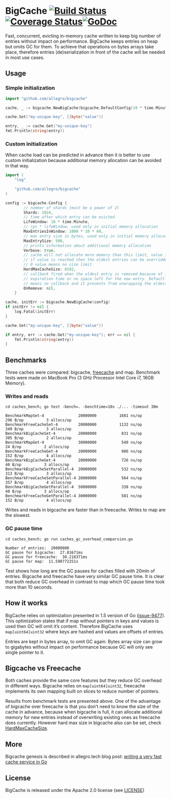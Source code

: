 # BigCache [![Build Status](https://travis-ci.org/allegro/bigcache.svg?branch=master)](https://travis-ci.org/allegro/bigcache)[![Coverage Status](https://coveralls.io/repos/github/allegro/bigcache/badge.svg?branch=master)](https://coveralls.io/github/allegro/bigcache?branch=master)[![GoDoc](https://godoc.org/github.com/allegro/bigcache?status.svg)](https://godoc.org/github.com/allegro/bigcache)

Fast, concurrent, evicting in-memory cache written to keep big number of entries without impact on performance.
BigCache keeps entries on heap but omits GC for them. To achieve that operations on bytes arrays take place,
therefore entries (de)serialization in front of the cache will be needed in most use cases.

## Usage

### Simple initialization

```go
import "github.com/allegro/bigcache"

cache, _ := bigcache.NewBigCache(bigcache.DefaultConfig(10 * time.Minute))

cache.Set("my-unique-key", []byte("value"))

entry, _ := cache.Get("my-unique-key")
fmt.Println(string(entry))
```

### Custom initialization

When cache load can be predicted in advance then it is better to use custom initialization because additional memory
allocation can be avoided in that way.

```go
import (
	"log"

	"github.com/allegro/bigcache"
)

config := bigcache.Config {
		// number of shards (must be a power of 2)
		Shards: 1024,
		// time after which entry can be evicted
		LifeWindow: 10 * time.Minute,
		// rps * lifeWindow, used only in initial memory allocation
		MaxEntriesInWindow: 1000 * 10 * 60,
		// max entry size in bytes, used only in initial memory allocation
		MaxEntrySize: 500,
		// prints information about additional memory allocation
		Verbose: true,
		// cache will not allocate more memory than this limit, value in MB
		// if value is reached then the oldest entries can be overridden for the new ones
		// 0 value means no size limit
		HardMaxCacheSize: 8192,
		// callback fired when the oldest entry is removed because of its
		// expiration time or no space left for the new entry. Default value is nil which
		// means no callback and it prevents from unwrapping the oldest entry.
		OnRemove: nil,
	}

cache, initErr := bigcache.NewBigCache(config)
if initErr != nil {
	log.Fatal(initErr)
}

cache.Set("my-unique-key", []byte("value"))

if entry, err := cache.Get("my-unique-key"); err == nil {
	fmt.Println(string(entry))
}
```

## Benchmarks

Three caches were compared: bigcache, [freecache](https://github.com/coocood/freecache) and map.
Benchmark tests were made on MacBook Pro (3 GHz Processor Intel Core i7, 16GB Memory).

### Writes and reads

```
cd caches_bench; go test -bench=. -benchtime=10s ./... -timeout 30m

BenchmarkMapSet-4              	20000000	      1681 ns/op	     296 B/op	       3 allocs/op
BenchmarkFreeCacheSet-4        	20000000	      1132 ns/op	     349 B/op	       3 allocs/op
BenchmarkBigCacheSet-4         	20000000	       831 ns/op	     305 B/op	       2 allocs/op
BenchmarkMapGet-4              	30000000	       540 ns/op	      24 B/op	       2 allocs/op
BenchmarkFreeCacheGet-4        	20000000	       986 ns/op	     152 B/op	       4 allocs/op
BenchmarkBigCacheGet-4         	20000000	       726 ns/op	      40 B/op	       3 allocs/op
BenchmarkBigCacheSetParallel-4 	20000000	       532 ns/op	     313 B/op	       3 allocs/op
BenchmarkFreeCacheSetParallel-4	20000000	       564 ns/op	     357 B/op	       4 allocs/op
BenchmarkBigCacheGetParallel-4 	50000000	       338 ns/op	      40 B/op	       3 allocs/op
BenchmarkFreeCacheGetParallel-4	30000000	       581 ns/op	     152 B/op	       4 allocs/op
```

Writes and reads in bigcache are faster than in freecache.
Writes to map are the slowest.

### GC pause time

```
cd caches_bench; go run caches_gc_overhead_comparsion.go

Number of entries:  20000000
GC pause for bigcache:  27.81671ms
GC pause for freecache:  30.218371ms
GC pause for map:  11.590772251s
```

Test shows how long are the GC pauses for caches filled with 20mln of entries.
Bigcache and freecache have very similar GC pause time.
It is clear that both reduce GC overhead in contrast to map
which GC pause time took more than 10 seconds.

## How it works

BigCache relies on optimization presented in 1.5 version of Go ([issue-9477](https://github.com/golang/go/issues/9477)).
This optimization states that if map without pointers in keys and values is used then GC will omit it’s content.
Therefore BigCache uses `map[uint64]uint32` where keys are hashed and values are offsets of entries.

Entries are kept in bytes array, to omit GC again.
Bytes array size can grow to gigabytes without impact on performance
because GC will only see single pointer to it.

## Bigcache vs Freecache
Both caches provide the same core features but they reduce GC overhead in different ways.
Bigcache relies on `map[uint64]uint32`, freecache implements its own mapping built on
slices to reduce number of pointers.

Results from benchmark tests are presented above.
One of the advantage of bigcache over freecache is that you don’t need to know
the size of the cache in advance, because when bigcache is full,
it can allocate additional memory for new entries instead of
overwriting existing ones as freecache does currently.
However hard max size in bigcache also can be set, check [HardMaxCacheSize](https://godoc.org/github.com/allegro/bigcache#Config).


## More

Bigcache genesis is described in allegro.tech blog post: [writing a very fast cache service in Go](http://allegro.tech/2016/03/writing-fast-cache-service-in-go.html)

## License

BigCache is released under the Apache 2.0 license (see [LICENSE](LICENSE))
